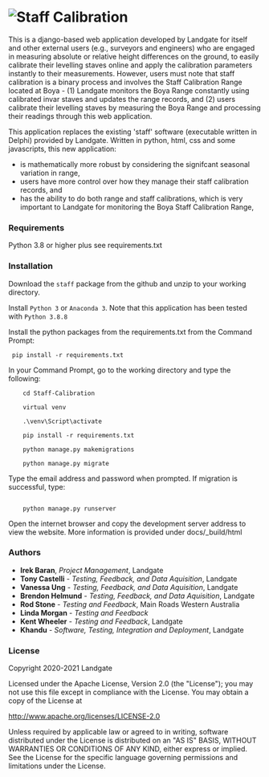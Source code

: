 # ![Staff Calibration](https://www0.landgate.wa.gov.au/__data/assets/file/0007/11599/LGGVCOM4.svg)

This is a django-based web application developed by Landgate for itself and other external users (e.g., surveyors and engineers) who are engaged in measuring absolute or relative height differences on the ground, to easily calibrate their levelling staves online and apply the calibration parameters instantly to their measurements. However, users must note that staff calibration is a binary process and involves the Staff Calibration Range located at Boya - (1) Landgate monitors the Boya Range constantly using calibrated invar staves and updates the range records, and (2) users calibrate their levelling staves by measuring the Boya Range and processing their readings through this web application.    

This application replaces the existing 'staff' software (executable written in Delphi) provided by Landgate. Written in python, html, css and some javascripts, this new application:

* is mathematically more robust by considering the signifcant seasonal variation in range,
* users have more control over how they manage their staff calibration records, and
* has the ability to do both range and staff calibrations, which is very important to Landgate for monitoring the Boya Staff Calibration Range, 

### Requirements

Python 3.8 or higher plus see requirements.txt

### Installation

Download the ```staff``` package from the github and unzip to your working directory. 

Install ```Python 3``` or ```Anaconda 3```. Note that this application has been tested with ```Python 3.8.8```

Install the python packages from the requirements.txt from the Command Prompt:

``` pip install -r requirements.txt```

In your Command Prompt, go to the working directory and type the following:

```	
	cd Staff-Calibration

	virtual venv

	.\venv\Script\activate

	pip install -r requirements.txt

	python manage.py makemigrations

	python manage.py migrate
```

Type the email address and password when prompted. If migration is successful, type:

```

	python manage.py runserver

```

Open the internet browser and copy the development server address to view the website. More information is provided under docs/_build/html

### Authors

* **Irek Baran**, *Project Management*, Landgate
* **Tony Castelli** - *Testing, Feedback, and Data Aquisition*, Landgate
* **Vanessa Ung** - *Testing, Feedback, and Data Aquisition*, Landgate
* **Brendon Helmund** - *Testing, Feedback, and Data Aquisition*, Landgate
* **Rod Stone** - *Testing and Feedback*, Main Roads Western Australia
* **Linda Morgan** - *Testing and Feedback*
* **Kent Wheeler** - *Testing and Feedback*, Landgate
* **Khandu** - *Software, Testing, Integration and Deployment*, Landgate


### License

Copyright 2020-2021 Landgate

Licensed under the Apache License, Version 2.0 (the "License"); you may not use this file except in compliance with the License. You may obtain a copy of the License at

http://www.apache.org/licenses/LICENSE-2.0

Unless required by applicable law or agreed to in writing, software distributed under the License is distributed on an "AS IS" BASIS, WITHOUT WARRANTIES OR CONDITIONS OF ANY KIND, either express or implied. See the License for the specific language governing permissions and limitations under the License.

